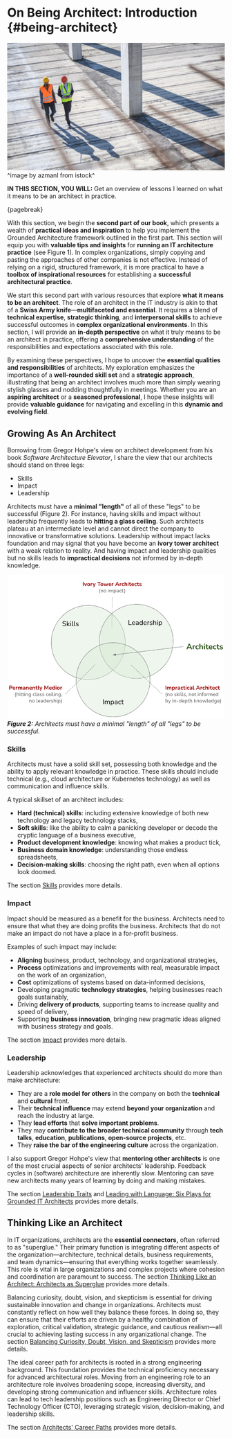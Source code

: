 

# On Being Architect: Introduction {#being-architect}

![](assets/images/istock/iStock-1194454929.jpg)
^image by azmanl from istock^

**IN THIS SECTION, YOU WILL:**  Get an overview of lessons I learned on what it means to be an architect in practice.

{pagebreak}

With this section, we begin the **second part of our book**, which presents a wealth of **practical ideas and inspiration** to help you implement the Grounded Architecture framework outlined in the first part. This section will equip you with **valuable tips and insights** for **running an IT architecture practice** (see Figure 1). In complex organizations, simply copying and pasting the approaches of other companies is not effective. Instead of relying on a rigid, structured framework, it is more practical to have a **toolbox of inspirational resources** for establishing a **successful architectural practice**.

We start this second part with various resources that explore **what it means to be an architect**. The role of an architect in the IT industry is akin to that of a **Swiss Army knife**—**multifaceted and essential**. It requires a blend of **technical expertise**, **strategic thinking**, and **interpersonal skills** to achieve successful outcomes in **complex organizational environments**. In this section, I will provide an **in-depth perspective** on what it truly means to be an architect in practice, offering a **comprehensive understanding** of the responsibilities and expectations associated with this role.

By examining these perspectives, I hope to uncover the **essential qualities and responsibilities** of architects. My exploration emphasizes the importance of a **well-rounded skill set** and a **strategic approach**, illustrating that being an architect involves much more than simply wearing stylish glasses and nodding thoughtfully in meetings. Whether you are an **aspiring architect** or a **seasoned professional**, I hope these insights will provide **valuable guidance** for navigating and excelling in this **dynamic and evolving field**.

## Growing As An Architect

Borrowing from Gregor Hohpe's view on architect development from his book *Software Architecture Elevator*, I share the view that our architects should stand on three legs:

- Skills
- Impact
- Leadership

Architects must have a **minimal "length"** of all of these "legs" to be successful (Figure 2). For instance, having skills and impact without leadership frequently leads to **hitting a glass ceiling**. Such architects plateau at an intermediate level and cannot direct the company to innovative or transformative solutions. Leadership without impact lacks foundation and may signal that you have become an **ivory tower architect** with a weak relation to reality. And having impact and leadership qualities but no skills leads to **impractical decisions** not informed by in-depth knowledge.

![](assets/images/arch/architect-legs.png)
***Figure 2:** Architects must have a minimal "length" of all "legs" to be successful.*

### Skills 

Architects must have a solid skill set, possessing both knowledge and the ability to apply relevant knowledge in practice. These skills should include technical (e.g., cloud architecture or Kubernetes technology) as well as communication and influence skills.

A typical skillset of an architect includes:
- **Hard (technical) skills**: including extensive knowledge of both new technology and legacy technology stacks,
- **Soft skills**: like the ability to calm a panicking developer or decode the cryptic language of a business executive,
- **Product development knowledge**: knowing what makes a product tick,
- **Business domain knowledge**: understanding those endless spreadsheets,
- **Decision-making skills**: choosing the right path, even when all options look doomed.

The section [Skills](#skills) provides more details.

### Impact 

Impact should be measured as a benefit for the business. Architects need to ensure that what they are doing profits the business. Architects that do not make an impact do not have a place in a for-profit business.

Examples of such impact may include:
- **Aligning** business, product, technology, and organizational strategies,
- **Process** optimizations and improvements with real, measurable impact on the work of an organization,
- **Cost** optimizations of systems based on data-informed decisions,
- Developing pragmatic **technology strategies**, helping businesses reach goals sustainably,
- Driving **delivery of products**, supporting teams to increase quality and speed of delivery,
- Supporting **business innovation**, bringing new pragmatic ideas aligned with business strategy and goals.

The section [Impact](#impact) provides more details.

### Leadership

Leadership acknowledges that experienced architects should do more than make architecture:
- They are a **role model for others** in the company on both the **technical** and **cultural** front.
- Their **technical influence** may extend **beyond your organization** and reach the industry at large.
- They **lead efforts** that **solve important problems**.
- They may **contribute to the broader technical community** through **tech talks**, **education**, **publications**, **open-source projects**, etc.
- They **raise the bar of the engineering culture** across the organization.

I also support Gregor Hohpe's view that **mentoring other architects** is one of the most crucial aspects of senior architects' leadership. Feedback cycles in (software) architecture are inherently slow. Mentoring can save new architects many years of learning by doing and making mistakes.

The section [Leadership Traits](#leadership) and [Leading with Language: Six Plays for Grounded IT Architects](#leading-with-language) provides more details.

## Thinking Like an Architect

In IT organizations, architects are the **essential connectors,** often referred to as "superglue." Their primary function is integrating different aspects of the organization—architecture, technical details, business requirements, and team dynamics—ensuring that everything works together seamlessly. This role is vital in large organizations and complex projects where cohesion and coordination are paramount to success. The section [Thinking Like an Architect: Architects as Superglue](#superglue) provides more details.

Balancing curiosity, doubt, vision, and skepticism is essential for driving sustainable innovation and change in organizations. Architects must constantly reflect on how well they balance these forces. In doing so, they can ensure that their efforts are driven by a healthy combination of exploration, critical validation, strategic guidance, and cautious realism—all crucial to achieving lasting success in any organizational change. The section [Balancing Curiosity, Doubt, Vision, and Skepticism](#balancing) provides more details.

The ideal career path for architects is rooted in a strong engineering background. This foundation provides the technical proficiency necessary for advanced architectural roles. Moving from an engineering role to an architecture role involves broadening scope, increasing diversity, and developing strong communication and influencer skills. Architecture roles can lead to tech leadership positions such as Engineering Director or Chief Technology Officer (CTO), leveraging strategic vision, decision-making, and leadership skills.
 
The section [Architects' Career Paths](#career-paths) provides more details.
